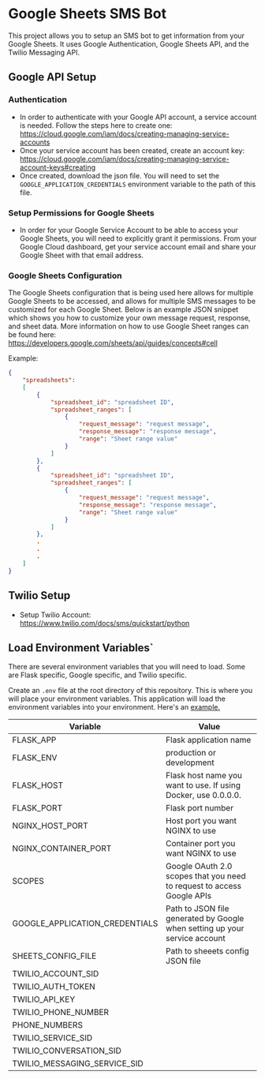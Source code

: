 # Google Sheets SMS Bot

This project allows you to setup an SMS bot to get information from your Google Sheets. It uses Google Authentication, Google Sheets API, and the Twilio Messaging API.

## Google API Setup

### Authentication

- In order to authenticate with your Google API account, a service account is needed.
  Follow the steps here to create one: <https://cloud.google.com/iam/docs/creating-managing-service-accounts>
- Once your service account has been created, create an account key: <https://cloud.google.com/iam/docs/creating-managing-service-account-keys#creating>
- Once created, download the json file. You will need to set the `GOOGLE_APPLICATION_CREDENTIALS` environment variable to the path of this file.

### Setup Permissions for Google Sheets

- In order for your Google Service Account to be able to access your Google Sheets, you will need to explicitly grant it permissions. From your Google Cloud dashboard, get your service account email and share your Google Sheet with that email address.

### Google Sheets Configuration

The Google Sheets configuration that is being used here allows for multiple Google Sheets to be accessed,
and allows for multiple SMS messages to be customized for each Google Sheet. Below is an example JSON snippet which
shows you how to customize your own message request, response, and sheet data. More information on how to
use Google Sheet ranges can be found here: <https://developers.google.com/sheets/api/guides/concepts#cell>

Example:

```json
{
    "spreadsheets": 
    [
        {
            "spreadsheet_id": "spreadsheet ID",
            "spreadsheet_ranges": [
                {
                    "request_message": "request message",
                    "response_message": "response message",
                    "range": "Sheet range value"
                }
            ]
        },
        {
            "spreadsheet_id": "spreadsheet ID",
            "spreadsheet_ranges": [
                {
                    "request_message": "request message",
                    "response_message": "response message",
                    "range": "Sheet range value"
                }
            ]
        },
        .
        .
        .
    ]
}
```

## Twilio Setup

- Setup Twilio Account: <https://www.twilio.com/docs/sms/quickstart/python>

## Load Environment Variables`

There are several environment variables that you will need to load. Some are Flask specific, Google specific, and Twilio specific.

Create an `.env` file at the root directory of this repository. This is where you will place your environment variables. This application will load the environment variables into your environment. Here's an [example.](.env_example)

| Variable | Value |
| -------- | ----- |
| FLASK_APP | Flask application name |
| FLASK_ENV | production or development|
| FLASK_HOST | Flask host name you want to use. If using Docker, use 0.0.0.0. |
| FLASK_PORT | Flask port number |
| NGINX_HOST_PORT | Host port you want NGINX to use |
| NGINX_CONTAINER_PORT | Container port you want NGINX to use |
| SCOPES | Google OAuth 2.0 scopes that you need to request to access Google APIs |
| GOOGLE_APPLICATION_CREDENTIALS | Path to JSON file generated by Google when setting up your service account |
| SHEETS_CONFIG_FILE | Path to sheeets config JSON file |
| TWILIO_ACCOUNT_SID | |
| TWILIO_AUTH_TOKEN | |
| TWILIO_API_KEY | |
| TWILIO_PHONE_NUMBER | |
| PHONE_NUMBERS | |
| TWILIO_SERVICE_SID | |
| TWILIO_CONVERSATION_SID | |
| TWILIO_MESSAGING_SERVICE_SID | |
